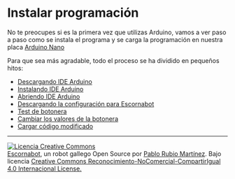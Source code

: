 # Instalar programación

No te preocupes si es la primera vez que utilizas Arduino, vamos a ver paso a paso como se instala el programa y se carga la programación en nuestra placa [Arduino Nano](/chapter1/arduino-nano.md)

Para que sea más agradable, todo el proceso se ha dividido en pequeños hitos:

* [Descargando IDE Arduino](/instalacion-de-la-programacion/descargando-ide-arduino.md)
* [Instalando IDE Arduino](/instalacion-de-la-programacion/instalando-ide-arduino.md)
* [Abriendo IDE Arduino](/instalacion-de-la-programacion/abriendo-ide-arduino.md)
* [Descargando la configuración para Escornabot](/instalacion-de-la-programacion/descargando-la-configuracion-para-escornabot.md)
* [Test de botonera](/instalacion-de-la-programacion/test-de-botonera.md)
* [Cambiar los valores de la botonera](/instalacion-de-la-programacion/cambiar-los-valores-de-la-botonera.md)
* [Cargar código modificado](/instalacion-de-la-programacion/cargar-codigo-modificado.md)

---

[![Licencia Creative Commons](https://licensebuttons.net/l/by-nc-sa/4.0/80x15.png)](https://creativecommons.org/licenses/by-nc-sa/4.0/)  
[Escornabot](http://escornabot.com/web/), un robot gallego Open Source por [Pablo Rubio Martínez](https://legacy.gitbook.com/@pablorubiomartinez).  Bajo licencia [Creative Commons Reconocimiento-NoComercial-CompartirIgual 4.0 Internacional License.](https://creativecommons.org/licenses/by-nc-sa/4.0/)

